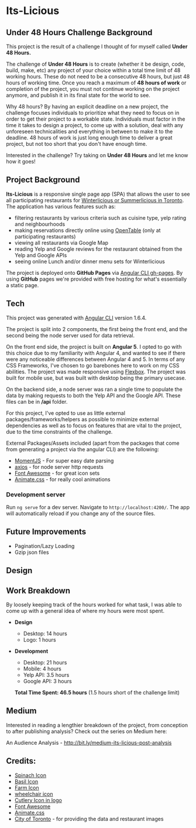 # Its-Licious

## Under 48 Hours Challenge Background

This project is the result of a challenge I thought of for myself called **Under 48 Hours.**

The challenge of **Under 48 Hours** is to create (whether it be design, code, build, make, etc) any project of your choice within a total time limit of 48 working hours. These do not need to be a consecutive 48 hours, but just 48 hours of working time. Once you reach a maximum of **48 hours of work** or completion of the project, you must not continue working on the project anymore, and publish it in its final state for the world to see. 

Why 48 hours? By having an explicit deadline on a new project, the challenge focuses individuals to prioritize what they need to focus on in order to get their project to a workable state. Individuals must factor in the time it takes to design a project, to come up with a solution, deal with any unforeseen technicalities and everything in between to make it to the deadline. 48 hours of work is just long enough time to deliver a great project, but not too short that you don't have enough time.

Interested in the challenge? Try taking on **Under 48 Hours** and let me know how it goes!

## Project Background

**Its-Licious** is a responsive single page app (SPA) that allows the user to see all participating restaurants for [Winterlicious or Summerlicious in Toronto](https://www.toronto.ca/explore-enjoy/festivals-events/summerlicious/restaurants-menus/?view=tabList). The application has various features such as:
* filtering restaurants by various criteria such as cuisine type, yelp rating and neighbourhoods
* making reservations directly online using [OpenTable](https://www.opentable.com/) (only at participating restaurants)
* viewing all restaurants via Google Map
* reading Yelp and Google reviews for the restaurant obtained from the Yelp and Google APIs
* seeing online Lunch and/or dinner menu sets for Winterlicious

The project is deployed onto **GitHub Pages** via [Angular CLI gh-pages](https://www.npmjs.com/package/angular-cli-ghpages). By using **GitHub** pages we're provided with free hosting for what's essentially a static page.

## Tech

This project was generated with [Angular CLI](https://github.com/angular/angular-cli) version 1.6.4.

The project is split into 2 components, the first being the front end, and the second being the node server used for data retrieval. 

On the front end side, the project is built on **Angular 5**. I opted to go with this choice due to my familiarity with Angular 4, and wanted to see if there were any noticeable differences between Angular 4 and 5. In terms of any CSS Frameworks, I've chosen to go barebones here to work on my CSS abilities. The project was made responsive using [Flexbox](https://developer.mozilla.org/en-US/docs/Web/CSS/CSS_Flexible_Box_Layout/Basic_Concepts_of_Flexbox). The project was built for mobile use, but was built with desktop being the primary usecase.

On the backend side, a node server was ran a single time to populate the data by making requests to both the Yelp API and the Google API. These files can be in **/api** folder.

For this project, I've opted to use as little external packages/frameworks/helpers as possible to minimize external dependencies as well as to focus on features that are vital to the project, due to the time constraints of the challenge. 

External Packages/Assets included (apart from the packages that come from generating a project via the angular CLI) are the following:

* [MomentJS](https://momentjs.com/) - For super easy date parsing
* [axios](https://github.com/axios/axios) - for node server http requests
* [Font Awesome](fontawesome.io/icons/) - for great icon sets
* [Animate.css](https://daneden.github.io/animate.css/) - for really cool animations


### Development server

Run `ng serve` for a dev server. Navigate to `http://localhost:4200/`. The app will automatically reload if you change any of the source files.


## Future Improvements
* Pagination/Lazy Loading
* Gzip json files

## Design




## Work Breakdown
By loosely keeping track of the hours worked for what task, I was able to come up with a general idea of where my hours were most spent.

* **Design**
  * Desktop: 14 hours
  * Logo: 1 hours
* **Development**
  * Desktop: 21 hours
  * Mobile: 4 hours
  * Yelp API: 3.5 hours
  * Google API: 3 hours
  
  **Total Time Spent: 46.5 hours** (1.5 hours short of the challenge limit)

## Medium
Interested in reading a lengthier breakdown of the project, from conception to after publishing analysis? Check out the series on Medium here:

An Audience Analysis - http://bit.ly/medium-its-licious-post-analysis

## Credits:
* [Spinach Icon](https://www.flaticon.com/authors/freepik)
* [Basil Icon](https://www.flaticon.com/authors/freepik)
* [Farm Icon](https://www.flaticon.com/authors/popcorns-arts)
* [wheelchair icon](https://www.flaticon.com/authors/freepik)
* [Cutlery Icon in logo](https://www.flaticon.com/authors/freepik)
* [Font Awesome](http://fontawesome.io/)
* [Animate.css](https://daneden.github.io/animate.css/)
* [City of Toronto](https://www.toronto.ca/explore-enjoy/festivals-events/summerlicious/restaurants-menus/?view=tabList) - for providing the data and restaurant images
